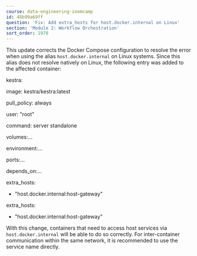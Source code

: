 ```yaml
---
course: data-engineering-zoomcamp
id: 48b99a69ff
question: 'Fix: Add extra_hosts for host.docker.internal on Linux'
section: 'Module 2: Workflow Orchestration'
sort_order: 1970
---
```


This update corrects the Docker Compose configuration to resolve the error when using the alias `host.docker.internal` on Linux systems. Since this alias does not resolve natively on Linux, the following entry was added to the affected container:

kestra:

image: kestra/kestra:latest

pull_policy: always

user: "root"

command: server standalone

volumes:...

environment:...

ports:...

depends_on:...

extra_hosts:

- "host.docker.internal:host-gateway"

extra_hosts:

- "host.docker.internal:host-gateway"

With this change, containers that need to access host services via `host.docker.internal` will be able to do so correctly. For inter-container communication within the same network, it is recommended to use the service name directly.

